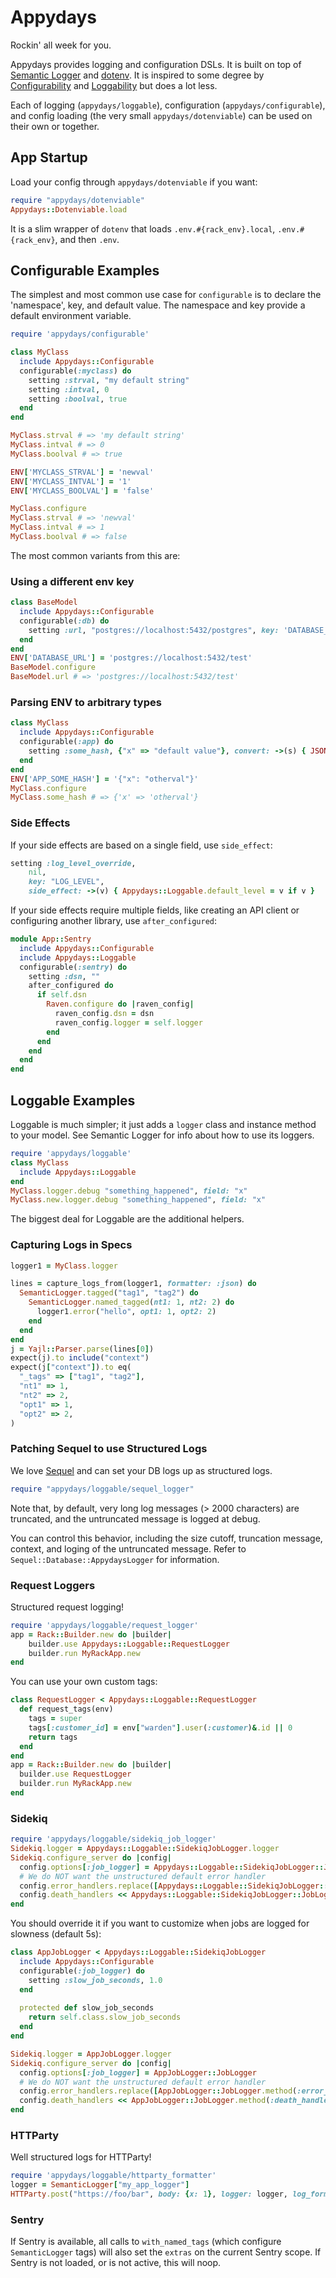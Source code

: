 # Appydays

Rockin' all week for you.

Appydays provides logging and configuration DSLs.
It is built on top of [Semantic Logger](https://logger.rocketjob.io/)
and [dotenv](https://github.com/bkeepers/dotenv).
It is inspired to some degree by [Configurability](https://github.com/ged/configurability)
and [Loggability](https://github.com/ged/loggability) but does a lot less.

Each of logging (`appydays/loggable`), configuration (`appydays/configurable`),
and config loading (the very small `appydays/dotenviable`) can be used on their own or together.

## App Startup

Load your config through `appydays/dotenviable` if you want:

```rb
require "appydays/dotenviable"
Appydays::Dotenviable.load
```

It is a slim wrapper of `dotenv` that loads `.env.#{rack_env}.local`, `.env.#{rack_env}`, and then `.env`.

## Configurable Examples

The simplest and most common use case for `configurable` is to declare the 'namespace',
key, and default value. The namespace and key provide a default environment variable.

```rb
require 'appydays/configurable'

class MyClass
  include Appydays::Configurable
  configurable(:myclass) do
    setting :strval, "my default string"
    setting :intval, 0
    setting :boolval, true
  end
end

MyClass.strval # => 'my default string'
MyClass.intval # => 0
MyClass.boolval # => true

ENV['MYCLASS_STRVAL'] = 'newval'
ENV['MYCLASS_INTVAL'] = '1'
ENV['MYCLASS_BOOLVAL'] = 'false'

MyClass.configure
MyClass.strval # => 'newval'
MyClass.intval # => 1
MyClass.boolval # => false
```

The most common variants from this are:

### Using a different env key

```rb
class BaseModel
  include Appydays::Configurable
  configurable(:db) do
    setting :url, "postgres://localhost:5432/postgres", key: 'DATABASE_URL'
  end
end
ENV['DATABASE_URL'] = 'postgres://localhost:5432/test'
BaseModel.configure
BaseModel.url # => 'postgres://localhost:5432/test'
```

### Parsing ENV to arbitrary types

```rb
class MyClass
  include Appydays::Configurable
  configurable(:app) do
    setting :some_hash, {"x" => "default value"}, convert: ->(s) { JSON.parse(s) }
  end
end
ENV['APP_SOME_HASH'] = '{"x": "otherval"}'
MyClass.configure
MyClass.some_hash # => {'x' => 'otherval'}
```

### Side Effects

If your side effects are based on a single field, use `side_effect`:

```rb
setting :log_level_override,
    nil,
    key: "LOG_LEVEL",
    side_effect: ->(v) { Appydays::Loggable.default_level = v if v }
```

If your side effects require multiple fields, like creating an API client or configuring another library,
use `after_configured`:

```rb
module App::Sentry
  include Appydays::Configurable
  include Appydays::Loggable
  configurable(:sentry) do
    setting :dsn, ""
    after_configured do
      if self.dsn
        Raven.configure do |raven_config|
          raven_config.dsn = dsn
          raven_config.logger = self.logger
        end
      end
    end
  end
end
```

## Loggable Examples

Loggable is much simpler; it just adds a `logger` class and instance method to your model.
See Semantic Logger for info about how to use its loggers.

```rb
require 'appydays/loggable'
class MyClass
  include Appydays::Loggable
end
MyClass.logger.debug "something_happened", field: "x"
MyClass.new.logger.debug "something_happened", field: "x"
```

The biggest deal for Loggable are the additional helpers.

### Capturing Logs in Specs

```rb
logger1 = MyClass.logger

lines = capture_logs_from(logger1, formatter: :json) do
  SemanticLogger.tagged("tag1", "tag2") do
    SemanticLogger.named_tagged(nt1: 1, nt2: 2) do
      logger1.error("hello", opt1: 1, opt2: 2)
    end
  end
end
j = Yajl::Parser.parse(lines[0])
expect(j).to include("context")
expect(j["context"]).to eq(
  "_tags" => ["tag1", "tag2"],
  "nt1" => 1,
  "nt2" => 2,
  "opt1" => 1,
  "opt2" => 2,
)
```

### Patching Sequel to use Structured Logs

We love [Sequel](https://github.com/jeremyevans/sequel) and can set your DB logs up as structured logs.

```rb
require "appydays/loggable/sequel_logger"
```

Note that, by default, very long log messages (> 2000 characters) are truncated,
and the untruncated message is logged at debug.

You can control this behavior, including the size cutoff, truncation message,
context, and loging of the untruncated message. Refer to `Sequel::Database::AppydaysLogger`
for information.

### Request Loggers

Structured request logging!

```rb
require 'appydays/loggable/request_logger'
app = Rack::Builder.new do |builder|
    builder.use Appydays::Loggable::RequestLogger
    builder.run MyRackApp.new
end
```

You can use your own custom tags:

```rb
class RequestLogger < Appydays::Loggable::RequestLogger
  def request_tags(env)
    tags = super
    tags[:customer_id] = env["warden"].user(:customer)&.id || 0
    return tags
  end
end
app = Rack::Builder.new do |builder|
  builder.use RequestLogger
  builder.run MyRackApp.new
end
```

### Sidekiq

```rb
require 'appydays/loggable/sidekiq_job_logger'
Sidekiq.logger = Appydays::Loggable::SidekiqJobLogger.logger
Sidekiq.configure_server do |config|
  config.options[:job_logger] = Appydays::Loggable::SidekiqJobLogger::JobLogger
  # We do NOT want the unstructured default error handler
  config.error_handlers.replace([Appydays::Loggable::SidekiqJobLogger::JobLogger.method(:error_handler)])
  config.death_handlers << Appydays::Loggable::SidekiqJobLogger::JobLogger.method(:death_handler)
end
```

You should override it if you want to customize when jobs are logged for slowness
(default 5s):

```rb
class AppJobLogger < Appydays::Loggable::SidekiqJobLogger
  include Appydays::Configurable
  configurable(:job_logger) do
    setting :slow_job_seconds, 1.0
  end
  
  protected def slow_job_seconds
    return self.class.slow_job_seconds
  end
end

Sidekiq.logger = AppJobLogger.logger
Sidekiq.configure_server do |config|
  config.options[:job_logger] = AppJobLogger::JobLogger
  # We do NOT want the unstructured default error handler
  config.error_handlers.replace([AppJobLogger::JobLogger.method(:error_handler)])
  config.death_handlers << AppJobLogger::JobLogger.method(:death_handler)
end
```

### HTTParty

Well structured logs for HTTParty!

```rb
require 'appydays/loggable/httparty_formatter'
logger = SemanticLogger["my_app_logger"]
HTTParty.post("https://foo/bar", body: {x: 1}, logger: logger, log_format: :appydays)
```


### Sentry

If Sentry is available, all calls to `with_named_tags` (which configure `SemanticLogger` tags)
will also set the `extras` on the current Sentry scope. If Sentry is not loaded, or is not active,
this will noop.
